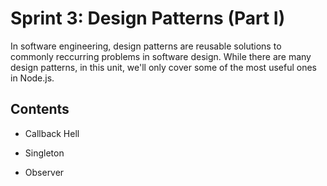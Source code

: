 # Sprint 3: Design Patterns (Part I)

In software engineering, design patterns are reusable solutions to commonly reccurring problems in software design. While there are many design patterns,  in this unit, we'll only cover some of the most useful ones in Node.js. 

## Contents

- Callback Hell

- Singleton

- Observer
